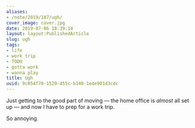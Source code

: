 ```yaml
---
aliases:
- /note/2019/187/ugh/
cover_image: cover.jpg
date: 2019-07-06 18:39:14
layout: layout:PublishedArticle
slug: ugh
tags:
- life
- work trip
- TODO
- gotta work
- wanna play
title: Ugh
uuid: 9c054f78-1529-455c-b140-1e4e901d3cdc
---
```


Just getting to the good part of moving — the home office is *almost* all set up — and now I have to prep for a work trip.

So annoying.